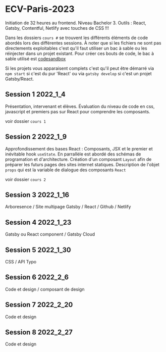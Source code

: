 # ECV-Paris-2023
Initiation de 32 heures au frontend. Niveau Bachelor 3.
Outils : React, Gatsby, Contentful, Netlify avec touches de CSS !!!

Dans les dossiers `cours #` se trouvent les différents éléments de code abordés lors des différentes sessions.
À noter que si les fichiers ne sont pas directements exploitables c'est qu'il faut utiliser un bac à sable ou les réinjecter dans un projet existant.
Pour créer ces bouts de code, le bac à sable utilisé est [codesandbox](https://codesandbox.io)

Si les projets vous apparaisent complets c'est qu'il peut être démarré via `npm start` si c'est du pur 'React' ou via `gatsby develop` si c'est un projet Gatsby/React.


## Session 1  2022_1_4

Présentation, intervenant et élèves.
Évaluation du niveau de code en css, javascript et premiers pas sur React pour comprendre les composants.

voir dossier `cours 1`

## Session 2 2022_1_9

Approfondissement des bases React : Composants, JSX et le premier et inévitable hook `useState`.
En parrallèle est abordé des schémas de programation et d'architecture.
Création d'un composant `Layout` afin de préparer les futurs pages des sites internet statiques.
Description de l'objet `props` qui est la variable de dialogue des composants `React`

voir dossier `cours 2`

## Session 3 2022_1_16

Arboresence / Site multipage Gatsby / React / Github / Netlify

## Session 4 2022_1_23

Gatsby ou React component / Gatsby Cloud

## Session 5 2022_1_30

CSS / API Typo

## Session 6 2022_2_6

Code et design / composant de design

## Session 7 2022_2_20

Code et design

## Session 8 2022_2_27

Code et design
